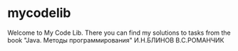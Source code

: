 # mycodelib
Welcome to My Code Lib. There you can find my solutions to tasks from the book "Java. Методы программирования" И.Н.БЛИНОВ
В.С.РОМАНЧИК
